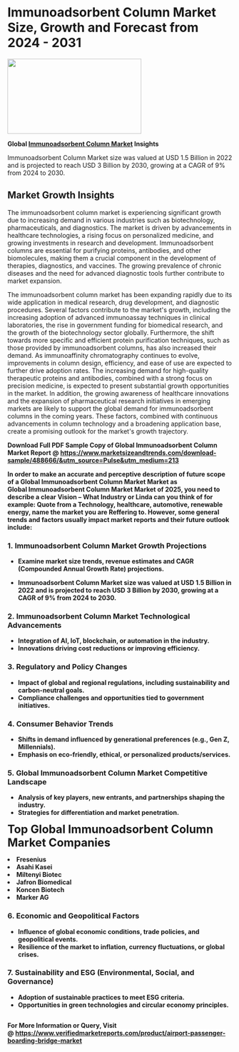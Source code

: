 <H1>Immunoadsorbent Column Market Size, Growth and Forecast from 2024 - 2031</H1><img class="aligncenter size-medium wp-image-584254" src="https://thirdeyenews.in/wp-content/uploads/2024/09/Global-Market-Research-300x168.jpeg" alt="" width="300" height="168" /><p><strong>Global&nbsp;<a href="https://www.marketsizeandtrends.com/download-sample/488666/&amp;utm_source=Pulse&amp;utm_medium=213">Immunoadsorbent Column Market</a> Insights</strong></p><p>Immunoadsorbent Column Market size was valued at USD 1.5 Billion in 2022 and is projected to reach USD 3 Billion by 2030, growing at a CAGR of 9% from 2024 to 2030.</p><p><h2>Market Growth Insights</h2> <p>The immunoadsorbent column market is experiencing significant growth due to increasing demand in various industries such as biotechnology, pharmaceuticals, and diagnostics. The market is driven by advancements in healthcare technologies, a rising focus on personalized medicine, and growing investments in research and development. Immunoadsorbent columns are essential for purifying proteins, antibodies, and other biomolecules, making them a crucial component in the development of therapies, diagnostics, and vaccines. The growing prevalence of chronic diseases and the need for advanced diagnostic tools further contribute to market expansion.</p> <p><strong></strong></p> <p>The immunoadsorbent column market has been expanding rapidly due to its wide application in medical research, drug development, and diagnostic procedures. Several factors contribute to the market's growth, including the increasing adoption of advanced immunoassay techniques in clinical laboratories, the rise in government funding for biomedical research, and the growth of the biotechnology sector globally. Furthermore, the shift towards more specific and efficient protein purification techniques, such as those provided by immunoadsorbent columns, has also increased their demand. As immunoaffinity chromatography continues to evolve, improvements in column design, efficiency, and ease of use are expected to further drive adoption rates. The increasing demand for high-quality therapeutic proteins and antibodies, combined with a strong focus on precision medicine, is expected to present substantial growth opportunities in the market. In addition, the growing awareness of healthcare innovations and the expansion of pharmaceutical research initiatives in emerging markets are likely to support the global demand for immunoadsorbent columns in the coming years. These factors, combined with continuous advancements in column technology and a broadening application base, create a promising outlook for the market's growth trajectory.</p> <p><strong></p><p><span class=""><strong>Download Full PDF Sample Copy of Global Immunoadsorbent Column Market Report</strong> @ <a href="https://www.marketsizeandtrends.com/download-sample/488666/&amp;utm_source=Pulse&amp;utm_medium=213" target="_blank">https://www.marketsizeandtrends.com/download-sample/488666/&amp;utm_source=Pulse&amp;utm_medium=213</a></span></p><p>In order to make an accurate and perceptive description of future scope of a Global&nbsp;Immunoadsorbent Column Market Market as Global&nbsp;Immunoadsorbent Column Market Market of 2025, you need to describe a clear Vision &ndash; What Industry or Linda can you think of for example: Quote from a Technology, healthcare, automotive, renewable energy, name the market you are Reffering to. However, some general trends and factors usually impact market reports and their future outlook include:</p><h3>1.&nbsp;<strong>Immunoadsorbent Column Market Growth Projections</strong></h3><ul><li>Examine market size trends, revenue estimates and CAGR (Compounded Annual Growth Rate) projections.</li><li><p>Immunoadsorbent Column Market size was valued at USD 1.5 Billion in 2022 and is projected to reach USD 3 Billion by 2030, growing at a CAGR of 9% from 2024 to 2030.</p></li></ul><h3>2.&nbsp;<strong>Immunoadsorbent Column Market Technological Advancements</strong></h3><ul><li>Integration of AI, IoT, blockchain, or automation in the industry.</li><li>Innovations driving cost reductions or improving efficiency.</li></ul><h3>3.&nbsp;<strong>Regulatory and Policy Changes</strong></h3><ul><li>Impact of global and regional regulations, including sustainability and carbon-neutral goals.</li><li>Compliance challenges and opportunities tied to government initiatives.</li></ul><h3>4.&nbsp;<strong>Consumer Behavior Trends</strong></h3><ul><li>Shifts in demand influenced by generational preferences (e.g., Gen Z, Millennials).</li><li>Emphasis on eco-friendly, ethical, or personalized products/services.</li></ul><h3>5.&nbsp;<strong>Global Immunoadsorbent Column Market Competitive Landscape</strong></h3><ul><li>Analysis of key players, new entrants, and partnerships shaping the industry.</li><li>Strategies for differentiation and market penetration.</li></ul><p data-pm-slice="1 1 []"><span style="color: inherit; font-family: inherit; font-size: 25px;">Top Global Immunoadsorbent Column Market Companies</span></p><div class="" data-test-id=""><p><li>Fresenius</li><li> Asahi Kasei</li><li> Miltenyi Biotec</li><li> Jafron Biomedical</li><li> Koncen Biotech</li><li> Marker AG</li></p></div><h3>6.&nbsp;<strong>Economic and Geopolitical Factors</strong></h3><ul><li>Influence of global economic conditions, trade policies, and geopolitical events.</li><li>Resilience of the market to inflation, currency fluctuations, or global crises.</li></ul><h3>7.&nbsp;<strong>Sustainability and ESG (Environmental, Social, and Governance)</strong></h3><ul><li>Adoption of sustainable practices to meet ESG criteria.</li><li>Opportunities in green technologies and circular economy principles.</li></ul><h2><strong style="font-size: 14px;">For More Information or Query, Visit @&nbsp;</strong><a style="background-color: #ffffff; font-size: 14px;" href="https://www.marketsizeandtrends.com/report/immunoadsorbent-column-market/" target="_blank">https://www.verifiedmarketreports.com/product/airport-passenger-boarding-bridge-market</a></h2>
